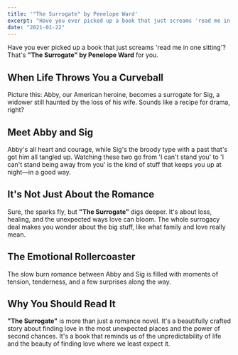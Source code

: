 ```yaml
---
title: '"The Surrogate" by Penelope Ward'
excerpt: "Have you ever picked up a book that just screams 'read me in one sitting'? That's **\"The Surrogate\" by Penelope Ward** for you."
date: "2021-01-22"
---
```


Have you ever picked up a book that just screams 'read me in one sitting'? That's **"The Surrogate" by Penelope Ward** for you.

## When Life Throws You a Curveball

Picture this: Abby, our American heroine, becomes a surrogate for Sig, a widower still haunted by the loss of his wife. Sounds like a recipe for drama, right?

## Meet Abby and Sig

Abby's all heart and courage, while Sig's the broody type with a past that's got him all tangled up. Watching these two go from 'I can't stand you' to 'I can't stand being away from you' is the kind of stuff that keeps you up at night—in a good way.

## It's Not Just About the Romance

Sure, the sparks fly, but **"The Surrogate"** digs deeper. It's about loss, healing, and the unexpected ways love can bloom. The whole surrogacy deal makes you wonder about the big stuff, like what family and love really mean.

## The Emotional Rollercoaster

The slow burn romance between Abby and Sig is filled with moments of tension, tenderness, and a few surprises along the way.

## Why You Should Read It

**"The Surrogate"** is more than just a romance novel. It's a beautifully crafted story about finding love in the most unexpected places and the power of second chances. It's a book that reminds us of the unpredictability of life and the beauty of finding love where we least expect it.
